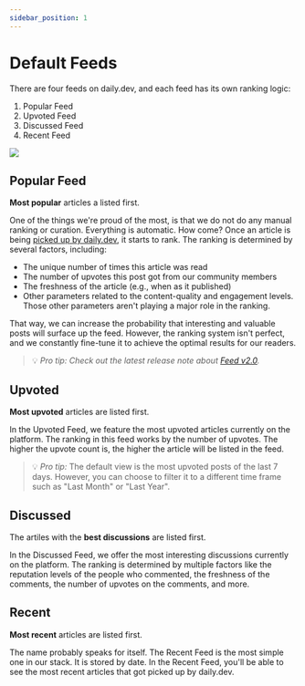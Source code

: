 ```yaml
---
sidebar_position: 1
---
```


# Default Feeds

There are four feeds on daily.dev, and each feed has its own ranking logic:

1. Popular Feed 
2. Upvoted Feed
3. Discussed Feed
4. Recent Feed

![](https://daily-now-res.cloudinary.com/image/upload/v1636555455/docs/Screen_Shot_2021-11-10_at_16.43.25.png)

## Popular Feed 

**Most popular** articles a listed first.

One of the things we're proud of the most, is that we do not do any manual ranking or curation. Everything is automatic. How come? Once an article is being [picked up by daily.dev](../how-does-daily-dev-work/how-to-get-featured.md), it starts to rank. The ranking is determined by several factors, including:

* The unique number of times this article was read
* The number of upvotes this post got from our community members
* The freshness of the article (e.g., when as it published)
* Other parameters related to the content-quality and engagement levels. Those other parameters aren't playing a major role in the ranking.

That way, we can increase the probability that interesting and valuable posts will surface up the feed. However, the ranking system isn't perfect, and we constantly fine-tune it to achieve the optimal results for our readers.

> 💡 *Pro tip:* *Check out the latest release note about [Feed v2.0](https://app.daily.dev/posts/Pua7g-36i).*

## Upvoted

**Most upvoted** articles are listed first.

In the Upvoted Feed, we feature the most upvoted articles currently on the platform. The ranking in this feed works by the number of upvotes. The higher the upvote count is, the higher the article will be listed in the feed.

> 💡 *Pro tip:* The default view is the most upvoted posts of the last 7 days. However, you can choose to filter it to a different time frame such as "Last Month" or "Last Year".

## Discussed

The artiles with the **best discussions** are listed first.

In the Discussed Feed, we offer the most interesting discussions currently on the platform. The ranking is determined by multiple factors like the reputation levels of the people who commented, the freshness of the comments, the number of upvotes on the comments, and more.

## Recent

**Most recent** articles are listed first.

The name probably speaks for itself. The Recent Feed is the most simple one in our stack. It is stored by date. In the Recent Feed, you'll be able to see the most recent articles that got picked up by daily.dev.